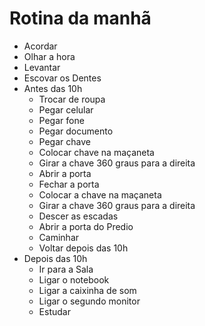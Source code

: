 # Rotina da manhã

- Acordar
- Olhar a hora
- Levantar
- Escovar os Dentes
- Antes das 10h
    - Trocar de roupa
    - Pegar celular
    - Pegar fone
    - Pegar documento
    - Pegar chave
    - Colocar chave na maçaneta
    - Girar a chave 360 graus para a direita 
    - Abrir a porta
    - Fechar a porta
    - Colocar a chave na maçaneta
    - Girar a chave 360 graus para a direita
    - Descer as escadas
    - Abrir a porta do Predio
    - Caminhar
    - Voltar depois das 10h
- Depois das 10h
    - Ir para a Sala
    - Ligar o notebook
    - Ligar a caixinha de som
    - Ligar o segundo monitor
    - Estudar
